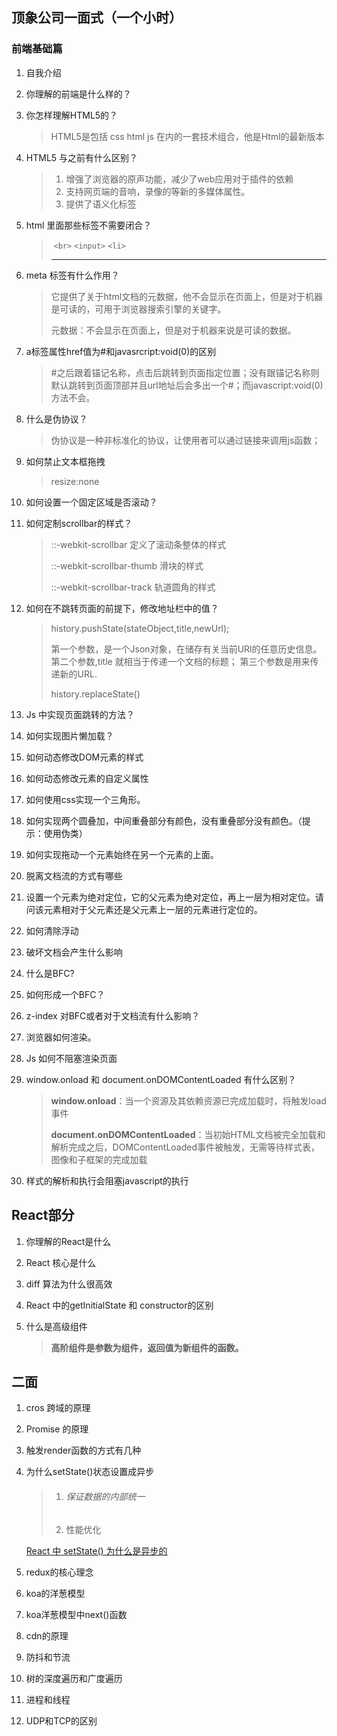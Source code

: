 ## 顶象公司一面式（一个小时）

### 前端基础篇

1. 自我介绍

2. 你理解的前端是什么样的？

3. 你怎样理解HTML5的？

   > HTML5是包括 css html js 在内的一套技术组合，他是Html的最新版本

4. HTML5 与之前有什么区别？

   > 1. 增强了浏览器的原声功能，减少了web应用对于插件的依赖
   > 2. 支持网页端的音响，录像的等新的多媒体属性。
   > 3. 提供了语义化标签

5. html 里面那些标签不需要闭合？

   > <img> `<br>` `<input>`  `<li>`  <hr>

6. meta 标签有什么作用？

   > 它提供了关于html文档的元数据，他不会显示在页面上，但是对于机器是可读的，可用于浏览器搜索引擎的关键字。
   >
   > 元数据：不会显示在页面上，但是对于机器来说是可读的数据。

7. a标签属性href值为#和javasrcript:void(0)的区别

   > #之后跟着锚记名称，点击后跳转到页面指定位置；没有跟锚记名称则默认跳转到页面顶部并且url地址后会多出一个#；而javascript:void(0)方法不会。

8. 什么是伪协议？

   > 伪协议是一种非标准化的协议，让使用者可以通过链接来调用js函数； 

9. 如何禁止文本框拖拽

   > resize:none

10. 如何设置一个固定区域是否滚动？

11. 如何定制scrollbar的样式？

    > ::-webkit-scrollbar   定义了滚动条整体的样式
    >
    > ::-webkit-scrollbar-thumb 滑块的样式
    >
    > ::-webkit-scrollbar-track 轨道圆角的样式

12. 如何在不跳转页面的前提下，修改地址栏中的值？

    > history.pushState(stateObject,title,newUrl);
    >
    > 第一个参数，是一个Json对象，在储存有关当前URl的任意历史信息。
    >   第二个参数,title 就相当于传递一个文档的标题；
    >   第三个参数是用来传递新的URL.
    >
    > history.replaceState()

    

13. Js 中实现页面跳转的方法？

14. 如何实现图片懒加载？

15. 如何动态修改DOM元素的样式

16. 如何动态修改元素的自定义属性

17. 如何使用css实现一个三角形。

18. 如何实现两个圆叠加，中间重叠部分有颜色，没有重叠部分没有颜色。（提示：使用伪类）

19. 如何实现拖动一个元素始终在另一个元素的上面。

20. 脱离文档流的方式有哪些

21. 设置一个元素为绝对定位，它的父元素为绝对定位，再上一层为相对定位。请问该元素相对于父元素还是父元素上一层的元素进行定位的。

22. 如何清除浮动

23. 破坏文档会产生什么影响

24. 什么是BFC?

25. 如何形成一个BFC？

26. z-index 对BFC或者对于文档流有什么影响？

27. 浏览器如何渲染。

28. Js 如何不阻塞渲染页面

29. window.onload 和 document.onDOMContentLoaded 有什么区别？

    > **window.onload**：当一个资源及其依赖资源已完成加载时，将触发load事件
    >
    > **document.onDOMContentLoaded**：当初始HTML文档被完全加载和解析完成之后，DOMContentLoaded事件被触发，无需等待样式表，图像和子框架的完成加载

30. 样式的解析和执行会阻塞javascript的执行

## React部分

1. 你理解的React是什么

2. React 核心是什么

3. diff 算法为什么很高效

4. React 中的getInitialState 和 constructor的区别

5. 什么是高级组件

   > **高阶组件是参数为组件，返回值为新组件的函数。**

## 二面

1. cros 跨域的原理

2. Promise 的原理 

3. 触发render函数的方式有几种

4. 为什么setState()状态设置成异步

   > 1. ###### 保证数据的内部统一
   > 2. 性能优化

   [ React 中 setState() 为什么是异步的](https://segmentfault.com/a/1190000013040438)

5. redux的核心理念

6. koa的洋葱模型

7. koa洋葱模型中next()函数

8. cdn的原理

9. 防抖和节流

10. 树的深度遍历和广度遍历

11. 进程和线程

12. UDP和TCP的区别